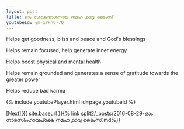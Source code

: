 ```yaml
---
layout: post
title: ഓം ശോകനാശനായ നമഹ ൧൦൮ ടൈംസ്
youtubeId: ym-1YHh6-7Q
---
```

 
 
Helps get goodness, bliss and peace and God's blessings
 
Helps remain focused, help generate inner energy 
 
Helps boost physical and mental health 
 
Helps remain grounded and generates a sense of gratitude towards the greater power 
 
Helps reduce bad karma
 
 
 
 


{% include youtubePlayer.html id=page.youtubeId %}
 
[Next]({{ site.baseurl }}{% link  split2/_posts/2016-08-29-ഓം നാരസിംഹാവപ്ക്ഷേ നമഹ ൧൦൮ ടൈംസ്.md%})
 

